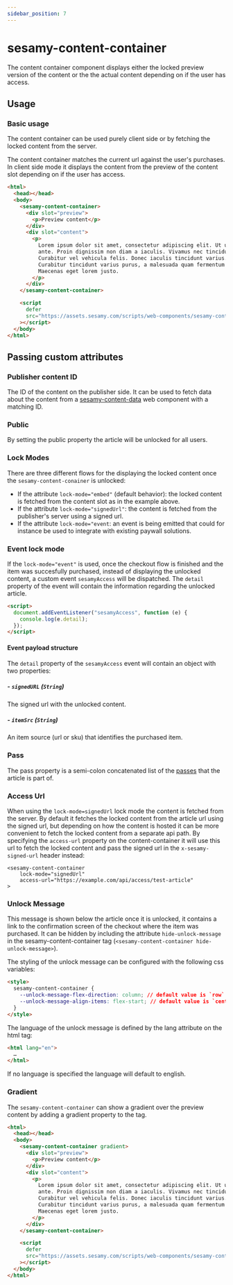 ```yaml
---
sidebar_position: 7
---
```


# sesamy-content-container

The content container component displays either the locked preview version of the content or the the actual content depending on if the user has access.

## Usage

### Basic usage

The content container can be used purely client side or by fetching the locked content from the server.

The content container matches the current url against the user's purchases. In client side mode it displays the content from the preview of the content slot depending on if the user has access.

```html
<html>
  <head></head>
  <body>
    <sesamy-content-container>
      <div slot="preview">
        <p>Preview content</p>
      </div>
      <div slot="content">
        <p>
          Lorem ipsum dolor sit amet, consectetur adipiscing elit. Ut ut nunc
          ante. Proin dignissim non diam a iaculis. Vivamus nec tincidunt nisl.
          Curabitur vel vehicula felis. Donec iaculis tincidunt varius.
          Curabitur tincidunt varius purus, a malesuada quam fermentum eleifend.
          Maecenas eget lorem justo.
        </p>
      </div>
    </sesamy-content-container>

    <script
      defer
      src="https://assets.sesamy.com/scripts/web-components/sesamy-content-container.min.js"
    ></script>
  </body>
</html>
```

## Passing custom attributes

### Publisher content ID

The ID of the content on the publisher side. It can be used to fetch data about the content from a [sesamy-content-data](/docs/news-widget/web-components/sesamy-content-data.md) web component with a matching ID.

### Public

By setting the public property the article will be unlocked for all users.

### Lock Modes

There are three different flows for the displaying the locked content once the `sesamy-content-conainer` is unlocked:

- If the attribute `lock-mode="embed"` (default behavior): the locked content is fetched from the content slot as in the example above.
- If the attribute `lock-mode="signedUrl"`: the content is fetched from the publisher's server using a signed url.
- If the attribute `lock-mode="event`: an event is being emitted that could for instance be used to integrate with existing paywall solutions.

### Event lock mode

If the `lock-mode="event"` is used, once the checkout flow is finished and the item was succesfully purchased, instead of displaying the unlocked content, a custom event `sesamyAccess` will be dispatched. The `detail` property of the event will contain the information regarding the unlocked article.

```html
<script>
  document.addEventListener("sesamyAccess", function (e) {
    console.log(e.detail);
  });
</script>
```

#### Event payload structure

The `detail` property of the `sesamyAccess` event will contain an object with two properties:

##### - `signedURL` (`String`)

The signed url with the unlocked content.

##### - `itemSrc` (`String`)

An item source (url or sku) that identifies the purchased item.

### Pass

The pass property is a semi-colon concatenated list of the [passes](/docs/news-widget/passes.md) that the article is part of.

### Access Url

When using the `lock-mode=signedUrl` lock mode the content is fetched from the server. By default it fetches the locked content from the article url using the signed url, but depending on how the content is hosted it can be more convenient to fetch the locked content from a separate api path. By specifying the `access-url` property on the content-container it will use this url to fetch the locked content and pass the signed url in the `x-sesamy-signed-url` header instead:

```
<sesamy-content-container
    lock-mode="signedUrl"
    access-url="https://example.com/api/access/test-article"
>
```

### Unlock Message

This message is shown below the article once it is unlocked, it contains a link to the confirmation screen of the checkout where the item was purchased.
It can be hidden by including the attribute `hide-unlock-message` in the sesamy-content-container tag (`<sesamy-content-container hide-unlock-message>`).

The styling of the unlock message can be configured with the following css variables:

```html
<style>
  sesamy-content-container {
    --unlock-message-flex-direction: column; // default value is `row`
    --unlock-message-align-items: flex-start; // default value is `center`
  }
</style>
```

The language of the unlock message is defined by the lang attribute on the html tag:

```html
<html lang="en">
  …
</html>
```

If no language is specified the language will default to english.

### Gradient

The `sesamy-content-container` can show a gradient over the preview content by adding a gradient property to the tag.

```html
<html>
  <head></head>
  <body>
    <sesamy-content-container gradient>
      <div slot="preview">
        <p>Preview content</p>
      </div>
      <div slot="content">
        <p>
          Lorem ipsum dolor sit amet, consectetur adipiscing elit. Ut ut nunc
          ante. Proin dignissim non diam a iaculis. Vivamus nec tincidunt nisl.
          Curabitur vel vehicula felis. Donec iaculis tincidunt varius.
          Curabitur tincidunt varius purus, a malesuada quam fermentum eleifend.
          Maecenas eget lorem justo.
        </p>
      </div>
    </sesamy-content-container>

    <script
      defer
      src="https://assets.sesamy.com/scripts/web-components/sesamy-content-container.min.js"
    ></script>
  </body>
</html>
```
